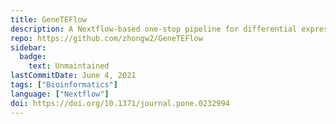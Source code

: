 ```yaml
---
title: GeneTEFlow
description: A Nextflow-based one-stop pipeline for differential expression analysis of genes and locus-specific transposable elements from RNA sequencing
repo: https://github.com/zhongw2/GeneTEFlow
sidebar:
  badge:
    text: Unmaintained
lastCommitDate: June 4, 2021
tags: ["Bioinformatics"]
language: ["Nextflow"]
doi: https://doi.org/10.1371/journal.pone.0232994
---
```

